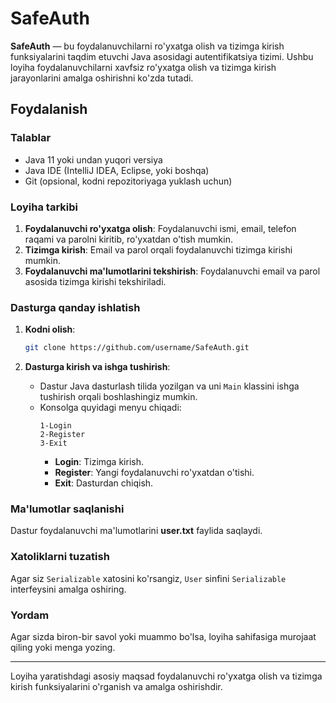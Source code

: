 # SafeAuth

**SafeAuth** — bu foydalanuvchilarni ro'yxatga olish va tizimga kirish funksiyalarini taqdim etuvchi Java asosidagi autentifikatsiya tizimi. Ushbu loyiha foydalanuvchilarni xavfsiz ro'yxatga olish va tizimga kirish jarayonlarini amalga oshirishni ko'zda tutadi.

## Foydalanish

### Talablar

- Java 11 yoki undan yuqori versiya
- Java IDE (IntelliJ IDEA, Eclipse, yoki boshqa)
- Git (opsional, kodni repozitoriyaga yuklash uchun)

### Loyiha tarkibi

1. **Foydalanuvchi ro'yxatga olish**: Foydalanuvchi ismi, email, telefon raqami va parolni kiritib, ro'yxatdan o'tish mumkin.
2. **Tizimga kirish**: Email va parol orqali foydalanuvchi tizimga kirishi mumkin.
3. **Foydalanuvchi ma'lumotlarini tekshirish**: Foydalanuvchi email va parol asosida tizimga kirishi tekshiriladi.

### Dasturga qanday ishlatish

1. **Kodni olish**:
    ```bash
    git clone https://github.com/username/SafeAuth.git
    ```

2. **Dasturga kirish va ishga tushirish**:
    - Dastur Java dasturlash tilida yozilgan va uni `Main` klassini ishga tushirish orqali boshlashingiz mumkin.
    - Konsolga quyidagi menyu chiqadi:
      ```
      1-Login
      2-Register
      3-Exit
      ```
        - **Login**: Tizimga kirish.
        - **Register**: Yangi foydalanuvchi ro'yxatdan o'tishi.
        - **Exit**: Dasturdan chiqish.

### Ma'lumotlar saqlanishi

Dastur foydalanuvchi ma'lumotlarini **user.txt** faylida saqlaydi.

### Xatoliklarni tuzatish

Agar siz `Serializable` xatosini ko'rsangiz, `User` sinfini `Serializable` interfeysini amalga oshiring.

### Yordam

Agar sizda biron-bir savol yoki muammo bo'lsa, loyiha sahifasiga murojaat qiling yoki menga yozing.

---

Loyiha yaratishdagi asosiy maqsad foydalanuvchi ro'yxatga olish va tizimga kirish funksiyalarini o'rganish va amalga oshirishdir.
